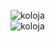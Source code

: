 ![koloja](https://github-readme-stats.vercel.app/api?username=koloja&show_icons=true&theme=dark&hide=["issues"])<br>
![koloja](https://github-readme-stats.vercel.app/api/top-langs?username=koloja&show_icons=true&theme=dark&layout=compact)
